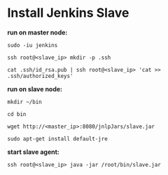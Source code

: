 # Install Jenkins Slave

**run on master node:**
```
sudo -iu jenkins
 
ssh root@<slave_ip> mkdir -p .ssh
 
cat .ssh/id_rsa.pub | ssh root@<slave_ip> 'cat >> .ssh/authorized_keys'
```

**run on slave node:**
```
mkdir ~/bin
 
cd bin
 
wget http://<master_ip>:8080/jnlpJars/slave.jar
 
sudo apt-get install default-jre
```

**start slave agent:**
```
ssh root@<slave_ip> java -jar /root/bin/slave.jar
```